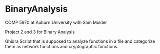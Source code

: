 # BinaryAnalysis
COMP 5970 at Auburn University with Sam Mulder

Project 2 and 3 for Binary Analysis

Ghidra Script that is supposed to analyze functions in a file and categorize them as network functions and cryptographic functions.
